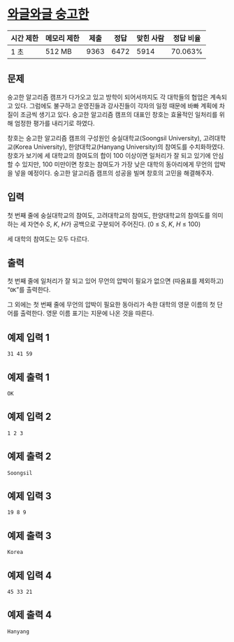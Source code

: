 # [와글와글 숭고한](https://www.acmicpc.net/problem/17388)

| 시간 제한 | 메모리 제한 | 제출 | 정답 | 맞힌 사람 | 정답 비율 |
| --- | --- | --- | --- | --- | --- |
| 1 초 | 512 MB | 9363 | 6472 | 5914 | 70.063% |

## 문제

숭고한 알고리즘 캠프가 다가오고 있고 방학이 되어서까지도 각 대학들의 협업은 계속되고 있다. 그럼에도 불구하고 운영진들과 강사진들이 각자의 일정 때문에 바빠 계획에 차질이 조금씩 생기고 있다. 숭고한 알고리즘 캠프의 대표인 창호는 효율적인 일처리를 위해 엄정한 평가를 내리기로 하였다.

창호는 숭고한 알고리즘 캠프의 구성원인 숭실대학교(Soongsil University), 고려대학교(Korea University), 한양대학교(Hanyang University)의 참여도를 수치화하였다. 창호가 보기에 세 대학교의 참여도의 합이 100 이상이면 일처리가 잘 되고 있기에 안심할 수 있지만, 100 미만이면 창호는 참여도가 가장 낮은 대학의 동아리에게 무언의 압박을 넣을 예정이다. 숭고한 알고리즘 캠프의 성공을 빌며 창호의 고민을 해결해주자.

## 입력

첫 번째 줄에 숭실대학교의 참여도, 고려대학교의 참여도, 한양대학교의 참여도를 의미하는 세 자연수 *S*, *K*, *H*가 공백으로 구분되어 주어진다. (0 ≤ *S*, *K*, *H* ≤ 100)

세 대학의 참여도는 모두 다르다.

## 출력

첫 번째 줄에 일처리가 잘 되고 있어 무언의 압박이 필요가 없으면 (따옴표를 제외하고) “`OK`”를 출력한다.

그 외에는 첫 번째 줄에 무언의 압박이 필요한 동아리가 속한 대학의 영문 이름의 첫 단어를 출력한다. 영문 이름 표기는 지문에 나온 것을 따른다.

## 예제 입력 1

```
31 41 59

```

## 예제 출력 1

```
OK

```

## 예제 입력 2

```
1 2 3

```

## 예제 출력 2

```
Soongsil

```

## 예제 입력 3

```
19 8 9

```

## 예제 출력 3

```
Korea

```

## 예제 입력 4

```
45 33 21

```

## 예제 출력 4

```
Hanyang
```
